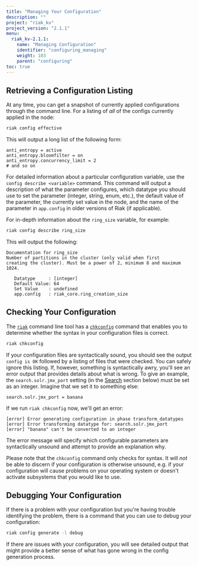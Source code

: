 ```yaml
---
title: "Managing Your Configuration"
description: ""
project: "riak_kv"
project_version: "2.1.1"
menu:
  riak_kv-2.1.1:
    name: "Managing Configuration"
    identifier: "configuring_managing"
    weight: 103
    parent: "configuring"
toc: true
---
```


[use admin riak cli]: /riak/kv/2.1.1/using/admin/riak-cli
[use admin riak cli#chkconfig]: /riak/kv/2.1.1/using/admin/riak-cli/#chkconfig
[config reference#search]: /riak/kv/2.1.1/configuring/reference/#Search

## Retrieving a Configuration Listing

At any time, you can get a snapshot of currently applied configurations
through the command line. For a listing of *all* of the configs
currently applied in the node:

```bash
riak config effective
```

This will output a long list of the following form:

```
anti_entropy = active
anti_entropy.bloomfilter = on
anti_entropy.concurrency_limit = 2
# and so on
```

For detailed information about a particular configuration variable, use
the `config describe <variable>` command. This command will output a
description of what the parameter configures, which datatype you should
use to set the parameter (integer, string, enum, etc.), the default
value of the parameter, the currently set value in the node, and the
name of the parameter in `app.config` in older versions of Riak (if
applicable).

For in-depth information about the `ring_size` variable, for example:

```bash
riak config describe ring_size
```

This will output the following:

```
Documentation for ring_size
Number of partitions in the cluster (only valid when first
creating the cluster). Must be a power of 2, minimum 8 and maximum
1024.

   Datatype     : [integer]
   Default Value: 64
   Set Value    : undefined
   app.config   : riak_core.ring_creation_size
```

## Checking Your Configuration

The [`riak`][use admin riak cli] command line tool has a
[`chkconfig`][use admin riak cli#chkconfig] command that enables you to
determine whether the syntax in your configuration files is correct.

```bash
riak chkconfig
```

If your configuration files are syntactically sound, you should see the
output `config is OK` followed by a listing of files that were checked.
You can safely ignore this listing. If, however, something is
syntactically awry, you'll see an error output that provides details
about what is wrong. To give an example, the `search.solr.jmx_port`
setting (in the [Search][config reference#search] section below)
must be set as an integer. Imagine that we set it to something else:

```riakconf
search.solr.jmx_port = banana
```

If we run `riak chkconfig` now, we'll get an error:

```
[error] Error generating configuration in phase transform_datatypes
[error] Error transforming datatype for: search.solr.jmx_port
[error] "banana" can't be converted to an integer
```

The error message will specify which configurable parameters are
syntactically unsound and attempt to provide an explanation why.

Please note that the `chkconfig` command only checks for syntax. It will
_not_ be able to discern if your configuration is otherwise unsound,
e.g. if your configuration will cause problems on your operating system
or doesn't activate subsystems that you would like to use.

## Debugging Your Configuration

If there is a problem with your configuration but you're having trouble
identifying the problem, there is a command that you can use to debug
your configuration:

```bash
riak config generate -l debug
```

If there are issues with your configuration, you will see detailed
output that might provide a better sense of what has gone wrong in the
config generation process.
